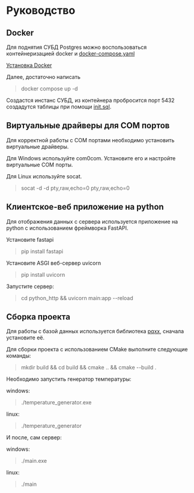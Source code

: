 # Руководство

## Docker
Для поднятия СУБД Postgres можно воспользоваться контейнеризацией docker и [docker-compose.yaml](docker-compose.yaml)

[Установка Docker](https://docs.docker.com/engine/install/)

Далее, достаточно написать
> docker compose up -d

Создастся инстанс СУБД, из контейнера пробросится порт 5432 создадутся таблицы при помощи [init.sql](init.sql).


## Виртуальные драйверы для COM портов

Для корректной работы с COM портами необходимо установить виртуальные драйверы.

Для Windows используйте com0com. Установите его и настройте виртуальные COM порты.

Для Linux используйте socat.

> socat -d -d pty,raw,echo=0 pty,raw,echo=0


## Клиентское-веб приложение на python
Для отображения данных с сервера используется приложение на python с использованием фреймворка FastAPI.

Установите fastapi
> pip install fastapi

Установите ASGI веб-сервер uvicorn
> pip install uvicorn 

Запустите сервер:
> cd python_http && uvicorn main:app --reload

## Сборка проекта

Для работы с базой данных используется библиотека [pqxx](https://pqxx.org/development/libpqxx/), сначала установите её.


Для сборки проекта с использованием CMake выполните следующие команды:

> mkdir build && cd build && cmake .. && cmake --build .


Необходимо запустить генератор температуры:

windows:

> ./temperature_generator.exe


linux:

> ./temperature_generator

И после, сам сервер:

windows:

> ./main.exe

linux:

> ./main

